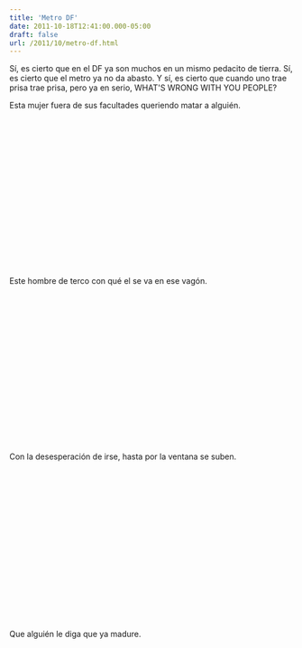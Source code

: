 ```yaml
---
title: 'Metro DF'
date: 2011-10-18T12:41:00.000-05:00
draft: false
url: /2011/10/metro-df.html
---
```


Sí, es cierto que en el DF ya son muchos en un mismo pedacito de tierra. Sí, es cierto que el metro ya no da abasto. Y sí, es cierto que cuando uno trae prisa trae prisa, pero ya en serio, WHAT'S WRONG WITH YOU PEOPLE?

  

Esta mujer fuera de sus facultades queriendo matar a alguién.

  

 <object class="BLOGGER-youtube-video" classid="clsid:D27CDB6E-AE6D-11cf-96B8-444553540000" codebase="http://download.macromedia.com/pub/shockwave/cabs/flash/swflash.cab#version=6,0,40,0" data-thumbnail-src="http://0.gvt0.com/vi/1Pga7rICiTw/0.jpg" height="266" width="320">
<param name="movie" value="http://www.youtube.com/v/1Pga7rICiTw&amp;fs=1&amp;source=uds"> 
<param name="bgcolor" value="#FFFFFF"> 
<embed width="320" height="266" src="http://www.youtube.com/v/1Pga7rICiTw&amp;fs=1&amp;source=uds" type="application/x-shockwave-flash">
</object> 

  
Este hombre de terco con qué el se va en ese vagón.  

 <object class="BLOGGER-youtube-video" classid="clsid:D27CDB6E-AE6D-11cf-96B8-444553540000" codebase="http://download.macromedia.com/pub/shockwave/cabs/flash/swflash.cab#version=6,0,40,0" data-thumbnail-src="http://2.gvt0.com/vi/c597iq7sN5I/0.jpg" height="266" width="320">
<param name="movie" value="http://www.youtube.com/v/c597iq7sN5I&amp;fs=1&amp;source=uds"> 
<param name="bgcolor" value="#FFFFFF"> 
<embed width="320" height="266" src="http://www.youtube.com/v/c597iq7sN5I&amp;fs=1&amp;source=uds" type="application/x-shockwave-flash">
</object> 

  

Con la desesperación de irse, hasta por la ventana se suben.

  

 <object class="BLOGGER-youtube-video" classid="clsid:D27CDB6E-AE6D-11cf-96B8-444553540000" codebase="http://download.macromedia.com/pub/shockwave/cabs/flash/swflash.cab#version=6,0,40,0" data-thumbnail-src="http://2.gvt0.com/vi/c1Aw-3f47Yo/0.jpg" height="266" width="320">
<param name="movie" value="http://www.youtube.com/v/c1Aw-3f47Yo&amp;fs=1&amp;source=uds"> 
<param name="bgcolor" value="#FFFFFF"> 
<embed width="320" height="266" src="http://www.youtube.com/v/c1Aw-3f47Yo&amp;fs=1&amp;source=uds" type="application/x-shockwave-flash">
</object>  

  

Que alguién le diga que ya madure.

 <object class="BLOGGER-youtube-video" classid="clsid:D27CDB6E-AE6D-11cf-96B8-444553540000" codebase="http://download.macromedia.com/pub/shockwave/cabs/flash/swflash.cab#version=6,0,40,0" data-thumbnail-src="http://1.gvt0.com/vi/3YUfE8-4HF0/0.jpg" height="266" width="320">
<param name="movie" value="http://www.youtube.com/v/3YUfE8-4HF0&amp;fs=1&amp;source=uds"> 
<param name="bgcolor" value="#FFFFFF"> 
<embed width="320" height="266" src="http://www.youtube.com/v/3YUfE8-4HF0&amp;fs=1&amp;source=uds" type="application/x-shockwave-flash">
</object>